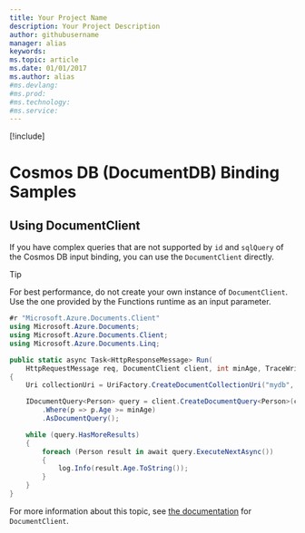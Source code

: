 ```yaml
---
title: Your Project Name
description: Your Project Description
author: githubusername
manager: alias
keywords: 
ms.topic: article
ms.date: 01/01/2017
ms.author: alias
#ms.devlang: 
#ms.prod:
#ms.technology:
#ms.service:
---
```


[!include[](~/includes/header.md)]
# Cosmos DB (DocumentDB) Binding Samples

## Using DocumentClient

If you have complex queries that are not supported by `id` and `sqlQuery` of the Cosmos DB input binding, you can use the `DocumentClient` directly.

> [!TIP]
> For best performance, do not create your own instance of `DocumentClient`. Use the one provided by the Functions runtime as an input parameter.

```csharp
#r "Microsoft.Azure.Documents.Client"
using Microsoft.Azure.Documents;
using Microsoft.Azure.Documents.Client;
using Microsoft.Azure.Documents.Linq;

public static async Task<HttpResponseMessage> Run(
    HttpRequestMessage req, DocumentClient client, int minAge, TraceWriter log)
{
    Uri collectionUri = UriFactory.CreateDocumentCollectionUri("mydb", "mycollection");

    IDocumentQuery<Person> query = client.CreateDocumentQuery<Person>(collectionUri)
        .Where(p => p.Age >= minAge)
        .AsDocumentQuery();

    while (query.HasMoreResults)  
    {
        foreach (Person result in await query.ExecuteNextAsync())
        {
            log.Info(result.Age.ToString());
        }
    }
}
```

For more information about this topic, see [the documentation](https://msdn.microsoft.com/library/azure/microsoft.azure.documents.client.documentclient.aspx) for `DocumentClient`.
